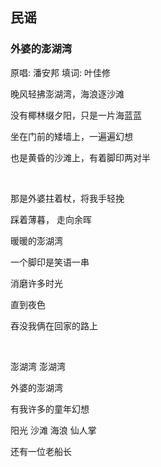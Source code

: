 


## 民谣

### 外婆的澎湖湾
原唱: 潘安邦 填词: 叶佳修

晚风轻拂澎湖湾，海浪逐沙滩

没有椰林缀夕阳，只是一片海蓝蓝

坐在门前的矮墙上，一遍遍幻想

也是黄昏的沙滩上，有着脚印两对半

<br>

那是外婆拄着杖，将我手轻挽

踩着薄暮， 走向余晖

暖暖的澎湖湾

一个脚印是笑语一串

消磨许多时光

直到夜色

吞没我俩在回家的路上

<br>

澎湖湾 澎湖湾

外婆的澎湖湾

有我许多的童年幻想

阳光  沙滩 海浪 仙人掌

还有一位老船长
